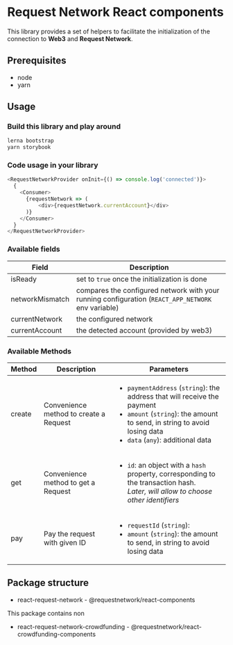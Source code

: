 # Request Network React components

This library provides a set of helpers to facilitate the initialization of the connection to **Web3** and **Request Network**. 

## Prerequisites

- node
- yarn

## Usage

### Build this library and play around
```sh
lerna bootstrap
yarn storybook
```

### Code usage in your library 
```javascript
<RequestNetworkProvider onInit={() => console.log('connected')}>
  {
    <Consumer>
      {requestNetwork => (
          <div>{requestNetwork.currentAccount}</div>
      )}
    </Consumer>
  }
</RequestNetworkProvider>
```

### Available fields

|Field|Description|
|---|---|
|isReady|set to `true` once the initialization is done|
|networkMismatch|compares the configured network with your running configuration (`REACT_APP_NETWORK` env variable)|
|currentNetwork|the configured network|
|currentAccount|the detected account (provided by web3)|

### Available Methods

|Method|Description|Parameters|
|---|---|---|
|create|Convenience method to create a Request| <ul><li>`paymentAddress` (`string`): the address that will receive the payment</li><li>`amount` (`string`): the amount to send, in string to avoid losing data</li><li>`data` (`any`): additional data</li></ul> |
|get|Convenience method to get a Request|<ul><li>`id`: an object with a `hash` property, corresponding to the transaction hash. <br>*Later, will allow to choose other identifiers*</li></ul>|
|pay|Pay the request with given ID|<ul><li>`requestId` (`string`): </li><li>`amount` (`string`): the amount to send, in string to avoid losing data</li></ul>|


## Package structure

- react-request-network - @requestnetwork/react-components

This package contains non

- react-request-network-crowdfunding - @requestnetwork/react-crowdfunding-components
